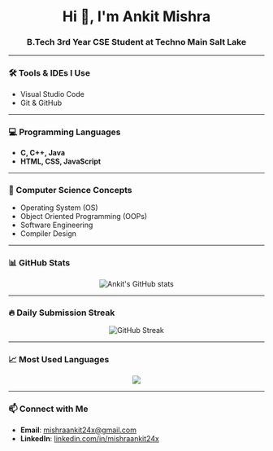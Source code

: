 <h1 align="center">Hi 👋, I'm Ankit Mishra</h1>
<h3 align="center">B.Tech 3rd Year CSE Student at Techno Main Salt Lake</h3>

---

### 🛠️ Tools & IDEs I Use
- Visual Studio Code  
- Git & GitHub  

---

### 💻 Programming Languages
- **C, C++, Java**  
- **HTML, CSS, JavaScript**  

---

### 📘 Computer Science Concepts
- Operating System (OS)  
- Object Oriented Programming (OOPs)  
- Software Engineering  
- Compiler Design  

---

### 📊 GitHub Stats
<p align="center">
  <img src="https://github-readme-stats.vercel.app/api?username=ankitmishra&show_icons=true&theme=tokyonight" alt="Ankit's GitHub stats" />
</p>

---

### 🔥 Daily Submission Streak
<p align="center">
  <img src="https://streak-stats.demolab.com?user=ankitmishra&theme=tokyonight" alt="GitHub Streak" />
</p>

---

### 📈 Most Used Languages
<p align="center">
  <img src="https://github-readme-stats.vercel.app/api/top-langs/?username=ankitmishra&layout=compact&theme=tokyonight" />
</p>

---

### 📫 Connect with Me
- **Email**: [mishraankit24x@gmail.com](mailto:mishraankit24x@gmail.com)  
- **LinkedIn**: [linkedin.com/in/mishraankit24x](https://www.linkedin.com/in/mishraankit24x)  
